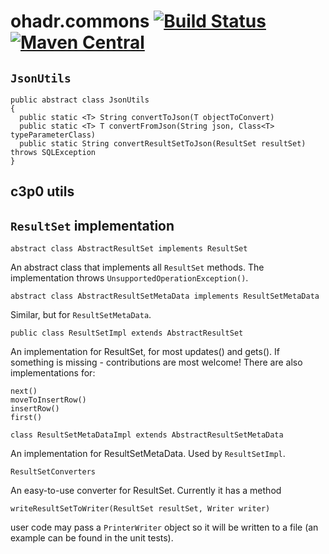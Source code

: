 ohadr.commons   [![Build Status](https://travis-ci.org/OhadR/ohadr.commons.svg?branch=master)](https://travis-ci.org/OhadR/ohadr.commons)   [![Maven Central](https://maven-badges.herokuapp.com/maven-central/com.ohadr/ohadr.commons/badge.svg)](https://maven-badges.herokuapp.com/maven-central/com.ohadr/ohadr.commons)
=============


## `JsonUtils`

    public abstract class JsonUtils
    {
      public static <T> String convertToJson(T objectToConvert)
      public static <T> T convertFromJson(String json, Class<T> typeParameterClass)
      public static String convertResultSetToJson(ResultSet resultSet) throws SQLException
    }


## c3p0 utils


## `ResultSet` implementation

    abstract class AbstractResultSet implements ResultSet

An abstract class that implements all `ResultSet` methods. The implementation throws `UnsupportedOperationException()`.

    abstract class AbstractResultSetMetaData implements ResultSetMetaData

Similar, but for `ResultSetMetaData`.

    public class ResultSetImpl extends AbstractResultSet

An implementation for ResultSet, for most updates() and gets(). If something is missing - contributions are most welcome! There are also implementations for:

	next()
	moveToInsertRow()
	insertRow()
	first()
	
	class ResultSetMetaDataImpl extends AbstractResultSetMetaData
	
An implementation for ResultSetMetaData. Used by `ResultSetImpl`.

	
	ResultSetConverters
	
An easy-to-use converter for ResultSet. Currently it has a method

	writeResultSetToWriter(ResultSet resultSet, Writer writer)
	
user code may pass a `PrinterWriter` object so it will be written to a file (an example can be found in the unit tests).
